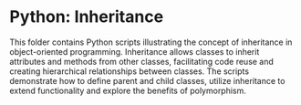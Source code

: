# Python: Inheritance

This folder contains Python scripts illustrating the concept of inheritance in object-oriented programming. Inheritance allows classes to inherit attributes and methods from other classes, facilitating code reuse and creating hierarchical relationships between classes. The scripts demonstrate how to define parent and child classes, utilize inheritance to extend functionality and explore the benefits of polymorphism.
